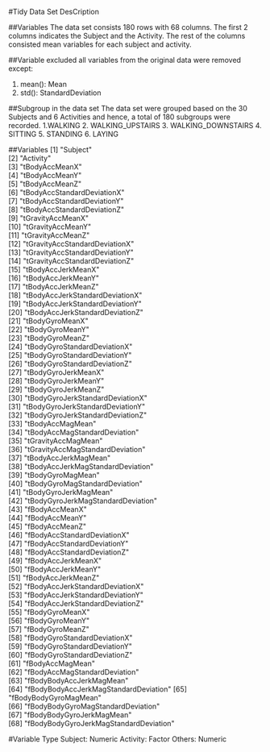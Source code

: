 #Tidy Data Set DesCription

##Variables
The data set consists 180 rows with 68 columns. The first 2 columns indicates the Subject and the Activity. The rest of the columns consisted mean variables for each subject and activity.

##Variable excluded
all variables from the original data were removed except:
1. mean(): Mean
2. std(): StandardDeviation

##Subgroup in the data set
The data set were grouped based on the 30 Subjects and 6 Activities and hence, a total of 180 subgroups were recorded.
1.WALKING
2. WALKING_UPSTAIRS
3. WALKING_DOWNSTAIRS
4. SITTING
5. STANDING
6. LAYING

##Variables
 [1] "Subject"                              
 [2] "Activity"                             
 [3] "tBodyAccMeanX"                        
 [4] "tBodyAccMeanY"                        
 [5] "tBodyAccMeanZ"                        
 [6] "tBodyAccStandardDeviationX"           
 [7] "tBodyAccStandardDeviationY"           
 [8] "tBodyAccStandardDeviationZ"           
 [9] "tGravityAccMeanX"                     
[10] "tGravityAccMeanY"                     
[11] "tGravityAccMeanZ"                     
[12] "tGravityAccStandardDeviationX"        
[13] "tGravityAccStandardDeviationY"        
[14] "tGravityAccStandardDeviationZ"        
[15] "tBodyAccJerkMeanX"                    
[16] "tBodyAccJerkMeanY"                    
[17] "tBodyAccJerkMeanZ"                    
[18] "tBodyAccJerkStandardDeviationX"       
[19] "tBodyAccJerkStandardDeviationY"       
[20] "tBodyAccJerkStandardDeviationZ"       
[21] "tBodyGyroMeanX"                       
[22] "tBodyGyroMeanY"                       
[23] "tBodyGyroMeanZ"                       
[24] "tBodyGyroStandardDeviationX"          
[25] "tBodyGyroStandardDeviationY"          
[26] "tBodyGyroStandardDeviationZ"          
[27] "tBodyGyroJerkMeanX"                   
[28] "tBodyGyroJerkMeanY"                   
[29] "tBodyGyroJerkMeanZ"                   
[30] "tBodyGyroJerkStandardDeviationX"      
[31] "tBodyGyroJerkStandardDeviationY"      
[32] "tBodyGyroJerkStandardDeviationZ"      
[33] "tBodyAccMagMean"                      
[34] "tBodyAccMagStandardDeviation"         
[35] "tGravityAccMagMean"                   
[36] "tGravityAccMagStandardDeviation"      
[37] "tBodyAccJerkMagMean"                  
[38] "tBodyAccJerkMagStandardDeviation"     
[39] "tBodyGyroMagMean"                     
[40] "tBodyGyroMagStandardDeviation"        
[41] "tBodyGyroJerkMagMean"                 
[42] "tBodyGyroJerkMagStandardDeviation"    
[43] "fBodyAccMeanX"                        
[44] "fBodyAccMeanY"                        
[45] "fBodyAccMeanZ"                        
[46] "fBodyAccStandardDeviationX"           
[47] "fBodyAccStandardDeviationY"           
[48] "fBodyAccStandardDeviationZ"           
[49] "fBodyAccJerkMeanX"                    
[50] "fBodyAccJerkMeanY"                    
[51] "fBodyAccJerkMeanZ"                    
[52] "fBodyAccJerkStandardDeviationX"       
[53] "fBodyAccJerkStandardDeviationY"       
[54] "fBodyAccJerkStandardDeviationZ"       
[55] "fBodyGyroMeanX"                       
[56] "fBodyGyroMeanY"                       
[57] "fBodyGyroMeanZ"                       
[58] "fBodyGyroStandardDeviationX"          
[59] "fBodyGyroStandardDeviationY"          
[60] "fBodyGyroStandardDeviationZ"          
[61] "fBodyAccMagMean"                      
[62] "fBodyAccMagStandardDeviation"         
[63] "fBodyBodyAccJerkMagMean"              
[64] "fBodyBodyAccJerkMagStandardDeviation" 
[65] "fBodyBodyGyroMagMean"                 
[66] "fBodyBodyGyroMagStandardDeviation"    
[67] "fBodyBodyGyroJerkMagMean"             
[68] "fBodyBodyGyroJerkMagStandardDeviation"

#Variable Type
Subject: Numeric
Activity: Factor
Others: Numeric